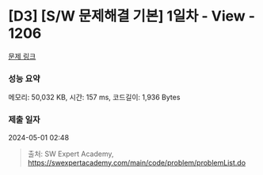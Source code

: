 # [D3] [S/W 문제해결 기본] 1일차 - View - 1206 

[문제 링크](https://swexpertacademy.com/main/code/problem/problemDetail.do?contestProbId=AV134DPqAA8CFAYh) 

### 성능 요약

메모리: 50,032 KB, 시간: 157 ms, 코드길이: 1,936 Bytes

### 제출 일자

2024-05-01 02:48



> 출처: SW Expert Academy, https://swexpertacademy.com/main/code/problem/problemList.do